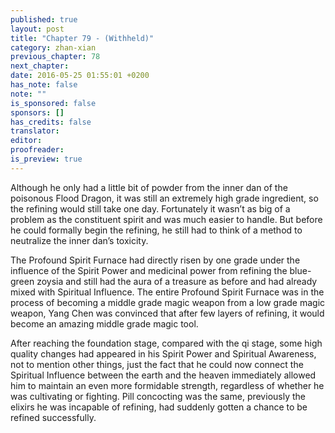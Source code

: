 ```yaml
---
published: true
layout: post
title: "Chapter 79 - (Withheld)"
category: zhan-xian
previous_chapter: 78
next_chapter:
date: 2016-05-25 01:55:01 +0200
has_note: false
note: ""
is_sponsored: false
sponsors: []
has_credits: false
translator:
editor:
proofreader:
is_preview: true
---
```

Although he only had a little bit of powder from the inner dan of the poisonous Flood Dragon, it was still an extremely high grade ingredient, so the refining would still take one day. Fortunately it wasn’t as big of a problem as the constituent spirit and was much easier to handle. But before he could formally begin the refining, he still had to think of a method to neutralize the inner dan’s toxicity.

The Profound Spirit Furnace had directly risen by one grade under the influence of the Spirit Power and medicinal power from refining the blue-green zoysia and still had the aura of a treasure as before and had already mixed with Spiritual Influence. The entire Profound Spirit Furnace was in the process of becoming a middle grade magic weapon from a low grade magic weapon, Yang Chen was convinced that after few layers of refining, it would become an amazing middle grade magic tool.
<!--more-->

After reaching the foundation stage, compared with the qi stage, some high quality changes had appeared in his Spirit Power and Spiritual Awareness, not to mention other things, just the fact that he could now connect the Spiritual Influence between the earth and the heaven immediately allowed him to maintain an even more formidable strength, regardless of whether he was cultivating or fighting. Pill concocting was the same, previously the elixirs he was incapable of refining, had suddenly gotten a chance to be refined successfully.
